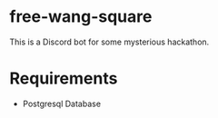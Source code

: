 # free-wang-square
This is a Discord bot for some mysterious hackathon.

# Requirements
- Postgresql Database